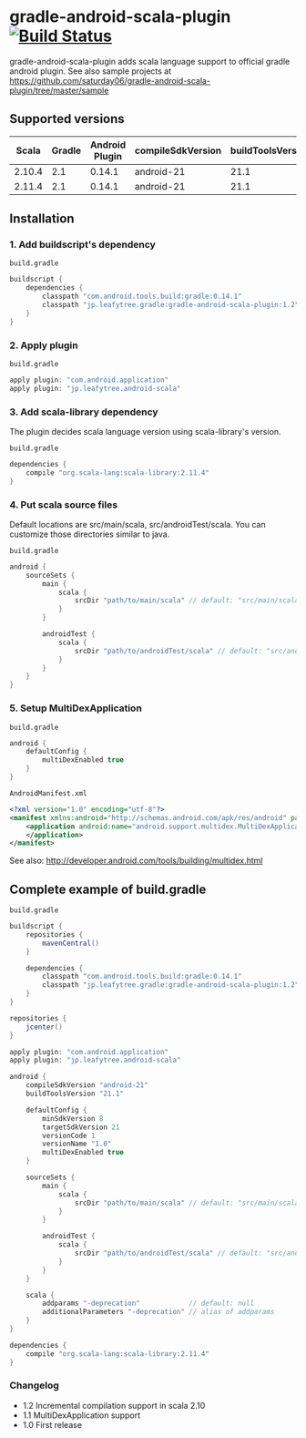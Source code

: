 # gradle-android-scala-plugin [![Build Status](https://travis-ci.org/saturday06/gradle-android-scala-plugin.png?branch=master)](https://travis-ci.org/saturday06/gradle-android-scala-plugin)

gradle-android-scala-plugin adds scala language support to official gradle android plugin.
See also sample projects at https://github.com/saturday06/gradle-android-scala-plugin/tree/master/sample

## Supported versions

| Scala  | Gradle | Android Plugin | compileSdkVersion | buildToolsVersion | Incremental compilation |
| ------ | ------ | -------------- | ----------------- | ----------------- | ----------------------- |
| 2.10.4 | 2.1    | 0.14.1         | android-21        | 21.1              | enabled                 |
| 2.11.4 | 2.1    | 0.14.1         | android-21        | 21.1              | disabled                |

## Installation

### 1. Add buildscript's dependency

`build.gradle`
```groovy
buildscript {
    dependencies {
        classpath "com.android.tools.build:gradle:0.14.1"
        classpath "jp.leafytree.gradle:gradle-android-scala-plugin:1.2"
    }
}
```

### 2. Apply plugin

`build.gradle`
```groovy
apply plugin: "com.android.application"
apply plugin: "jp.leafytree.android-scala"
```

### 3. Add scala-library dependency

The plugin decides scala language version using scala-library's version.

`build.gradle`
```groovy
dependencies {
    compile "org.scala-lang:scala-library:2.11.4"
}
```

### 4. Put scala source files

Default locations are src/main/scala, src/androidTest/scala.
You can customize those directories similar to java.

`build.gradle`
```groovy
android {
    sourceSets {
        main {
            scala {
                srcDir "path/to/main/scala" // default: "src/main/scala"
            }
        }

        androidTest {
            scala {
                srcDir "path/to/androidTest/scala" // default: "src/androidTest/scala"
            }
        }
    }
}
```

### 5. Setup MultiDexApplication

`build.gradle`
```groovy
android {
    defaultConfig {
        multiDexEnabled true
    }
}
```

`AndroidManifest.xml`
```xml
<?xml version="1.0" encoding="utf-8"?>
<manifest xmlns:android="http://schemas.android.com/apk/res/android" package="...">
    <application android:name="android.support.multidex.MultiDexApplication">
    </application>
</manifest>
```

See also: http://developer.android.com/tools/building/multidex.html

## Complete example of build.gradle

`build.gradle`
```groovy
buildscript {
    repositories {
        mavenCentral()
    }

    dependencies {
        classpath "com.android.tools.build:gradle:0.14.1"
        classpath "jp.leafytree.gradle:gradle-android-scala-plugin:1.2"
    }
}

repositories {
    jcenter()
}

apply plugin: "com.android.application"
apply plugin: "jp.leafytree.android-scala"

android {
    compileSdkVersion "android-21"
    buildToolsVersion "21.1"

    defaultConfig {
        minSdkVersion 8
        targetSdkVersion 21
        versionCode 1
        versionName "1.0"
        multiDexEnabled true
    }

    sourceSets {
        main {
            scala {
                srcDir "path/to/main/scala" // default: "src/main/scala"
            }
        }

        androidTest {
            scala {
                srcDir "path/to/androidTest/scala" // default: "src/androidTest/scala"
            }
        }
    }

    scala {
        addparams "-deprecation"            // default: null
        additionalParameters "-deprecation" // alias of addparams
    }
}

dependencies {
    compile "org.scala-lang:scala-library:2.11.4"
}
```

### Changelog
- 1.2 Incremental compilation support in scala 2.10
- 1.1 MultiDexApplication support
- 1.0 First release
